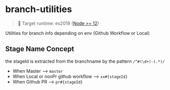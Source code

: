 # branch-utilities

> 🎯 Target runtime: es2019 ([Node >= 12](https://node.green/#ES2019))

Utilities for branch info depending on env (Github Workflow or Local)

## Stage Name Concept

the stageId is extracted from the branchname by the pattern `/^#(\d+)-(.*)/`

- When Master --> `master`
- When Local or nonPr github workflow --> `xx#{stageId}`
- When Github PR --> `pr#{stageId}`
